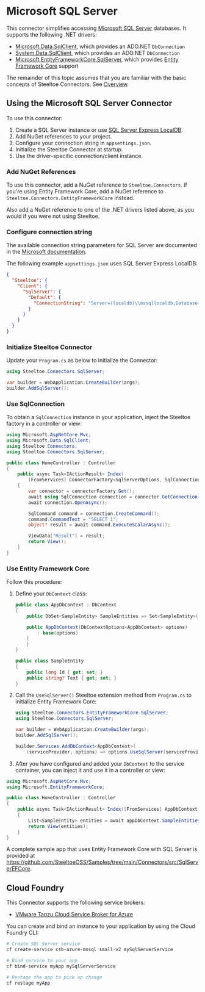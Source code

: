 # Microsoft SQL Server

This connector simplifies accessing [Microsoft SQL Server](https://www.microsoft.com/sql-server) databases.
It supports the following .NET drivers:

- [Microsoft.Data.SqlClient](https://www.nuget.org/packages/Microsoft.Data.SqlClient), which provides an ADO.NET `DbConnection`
- [System.Data.SqlClient](https://www.nuget.org/packages/System.Data.SqlClient), which provides an ADO.NET `DbConnection`
- [Microsoft.EntityFrameworkCore.SqlServer](https://www.nuget.org/packages/Microsoft.EntityFrameworkCore.SqlServer), which provides [Entity Framework Core](https://learn.microsoft.com/ef/core) support

The remainder of this topic assumes that you are familiar with the basic concepts of Steeltoe Connectors. See [Overview](./usage.md).

## Using the Microsoft SQL Server Connector

To use this connector:

1. Create a SQL Server instance or use [SQL Server Express LocalDB](https://learn.microsoft.com/sql/database-engine/configure-windows/sql-server-express-localdb).
1. Add NuGet references to your project.
1. Configure your connection string in `appsettings.json`.
1. Initialize the Steeltoe Connector at startup.
1. Use the driver-specific connection/client instance.

### Add NuGet References

To use this connector, add a NuGet reference to `Steeltoe.Connectors`. If you're using Entity Framework Core, add a
NuGet reference to `Steeltoe.Connectors.EntityFrameworkCore` instead.

Also add a NuGet reference to one of the .NET drivers listed above, as you would if you were not using Steeltoe.

### Configure connection string

The available connection string parameters for SQL Server are documented in the [Microsoft documentation](https://learn.microsoft.com/dotnet/api/microsoft.data.sqlclient.sqlconnection.connectionstring#remarks).

The following example `appsettings.json` uses SQL Server Express LocalDB:

```json
{
  "Steeltoe": {
    "Client": {
      "SqlServer": {
        "Default": {
          "ConnectionString": "Server=(localdb)\\mssqllocaldb;Database=SampleDB"
        }
      }
    }
  }
}
```

### Initialize Steeltoe Connector

Update your `Program.cs` as below to initialize the Connector:

```csharp
using Steeltoe.Connectors.SqlServer;

var builder = WebApplication.CreateBuilder(args);
builder.AddSqlServer();
```

### Use SqlConnection

To obtain a `SqlConnection` instance in your application, inject the Steeltoe factory in a controller or view:

```csharp
using Microsoft.AspNetCore.Mvc;
using Microsoft.Data.SqlClient;
using Steeltoe.Connectors;
using Steeltoe.Connectors.SqlServer;

public class HomeController : Controller
{
    public async Task<IActionResult> Index(
        [FromServices] ConnectorFactory<SqlServerOptions, SqlConnection> connectorFactory)
    {
        var connector = connectorFactory.Get();
        await using SqlConnection connection = connector.GetConnection();
        await connection.OpenAsync();

        SqlCommand command = connection.CreateCommand();
        command.CommandText = "SELECT 1";
        object? result = await command.ExecuteScalarAsync();

        ViewData["Result"] = result;
        return View();
    }
}
```

### Use Entity Framework Core

Follow this procedure:

1. Define your `DbContext` class:

    ```csharp
    public class AppDbContext : DbContext
    {
        public DbSet<SampleEntity> SampleEntities => Set<SampleEntity>();

        public AppDbContext(DbContextOptions<AppDbContext> options)
            : base(options)
        {
        }
    }

    public class SampleEntity
    {
        public long Id { get; set; }
        public string? Text { get; set; }
    }
    ```

1. Call the `UseSqlServer()` Steeltoe extension method from `Program.cs` to initialize Entity Framework Core:

    ```csharp
    using Steeltoe.Connectors.EntityFrameworkCore.SqlServer;
    using Steeltoe.Connectors.SqlServer;

    var builder = WebApplication.CreateBuilder(args);
    builder.AddSqlServer();

    builder.Services.AddDbContext<AppDbContext>(
        (serviceProvider, options) => options.UseSqlServer(serviceProvider));
    ```

1. After you have configured and added your `DbContext` to the service container,
you can inject it and use it in a controller or view:

  ```csharp
  using Microsoft.AspNetCore.Mvc;
  using Microsoft.EntityFrameworkCore;

  public class HomeController : Controller
  {
      public async Task<IActionResult> Index([FromServices] AppDbContext appDbContext)
      {
          List<SampleEntity> entities = await appDbContext.SampleEntities.ToListAsync();
          return View(entities);
      }
  }
  ```

A complete sample app that uses Entity Framework Core with SQL Server is provided at https://github.com/SteeltoeOSS/Samples/tree/main/Connectors/src/SqlServerEFCore.

## Cloud Foundry

This Connector supports the following service brokers:

- [VMware Tanzu Cloud Service Broker for Azure](https://techdocs.broadcom.com/us/en/vmware-tanzu/platform-services/tanzu-cloud-service-broker-for-microsoft-azure/1-12/csb-azure/index.html)

You can create and bind an instance to your application by using the Cloud Foundry CLI:

```bash
# Create SQL Server service
cf create-service csb-azure-mssql small-v2 mySqlServerService

# Bind service to your app
cf bind-service myApp mySqlServerService

# Restage the app to pick up change
cf restage myApp
```
